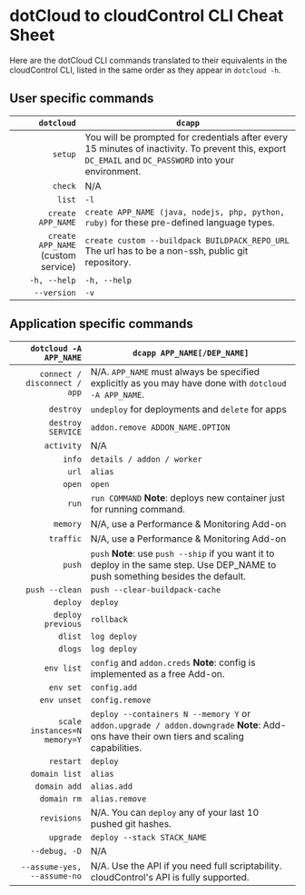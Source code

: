 # dotCloud to cloudControl CLI Cheat Sheet

Here are the dotCloud CLI commands translated to their equivalents in
the cloudControl CLI, listed in the same order as they appear in
`dotcloud -h`.

## User specific commands

`dotcloud`| `dcapp`
---------------------:|-------------------------------
`setup` | You will be prompted for credentials after every 15 minutes of inactivity. To prevent this, export `DC_EMAIL` and `DC_PASSWORD` into your environment.
`check` | N/A
`list` | `-l`
`create APP_NAME` | `create APP_NAME (java, nodejs, php, python, ruby)` for these pre-defined language types.
`create APP_NAME` (custom service) | `create custom --buildpack BUILDPACK_REPO_URL` The url has to be a non-ssh, public git repository.
`-h, --help` | `-h, --help`
`--version` | `-v`

## Application specific commands

`dotcloud -A APP_NAME`| `dcapp APP_NAME[/DEP_NAME]`
---------------------:|-------------------------------
`connect / disconnect / app` | N/A. `APP_NAME` must always be specified explicitly as you may have done with `dotcloud -A APP_NAME`.
`destroy` | `undeploy` for deployments and `delete` for apps
`destroy SERVICE` | `addon.remove ADDON_NAME.OPTION`
`activity` | N/A
`info` | `details / addon / worker`
`url` | `alias`
`open` | `open`
`run` | `run COMMAND` **Note**: deploys new container just for running command.
`memory` | N/A, use a Performance & Monitoring Add-on
`traffic` | N/A, use a Performance & Monitoring Add-on
`push` | `push` **Note**: use `push --ship` if you want it to deploy in the same step. Use DEP_NAME to push something besides the default.
`push --clean` | `push --clear-buildpack-cache`
`deploy` | `deploy`
`deploy previous` | `rollback`
`dlist` | `log deploy`
`dlogs` | `log deploy`
`env list` | `config` and `addon.creds` **Note**: config is implemented as a free Add-on.
`env set` | `config.add`
`env unset` | `config.remove`
`scale instances=N memory=Y` | `deploy --containers N --memory Y` or `addon.upgrade / addon.downgrade` **Note**: Add-ons have their own tiers and scaling capabilities.
`restart` | `deploy`
`domain list` | `alias`
`domain add` | `alias.add`
`domain rm` | `alias.remove`
`revisions` | N/A. You can `deploy` any of your last 10 pushed git hashes.
`upgrade` | `deploy --stack STACK_NAME`
`--debug, -D` | N/A
`--assume-yes, --assume-no` | N/A. Use the API if you need full scriptability. cloudControl's API is fully supported.
